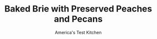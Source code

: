 ---
layout: ../../layouts/MarkdownPostLayout.astro
title: Baked Brie with Preserved Peaches and Pecans
author: America's Test Kitchen
pubDate: 2023-03-15
description: "Using our Preserved Peaches in Syrup, this sweet-savory appetizer can be made any time of the year."
image_url: https://res.cloudinary.com/hksqkdlah/image/upload/ar_1:1,c_fill,dpr_2.0,f_auto,fl_lossy.progressive.strip_profile,g_faces:auto,q_auto:low,w_344/SFS_BakedBriePreservedPeachesPecans-51_myn7uh
tags: ["Appetizers","Cheese","Thanksgiving"]
calories: 3025
protein: 10
carbohydrates: 92
fats: 
fiber: 4
ingredients: ["1 (8-ounce) wheel, Brie or Camembert cheese","1 pint, recipe, drained and cut into 1⁄2-inch chunks (about 1 cup)","1 tablespoon, minced shallot","2 teaspoons, white wine vinegar","1 teaspoon, chopped fresh thyme","1/4 teaspoon, pepper","1/4 cup, pecans, toasted and chopped coarse"]
serves: 6
time: "40 minutes"
instructions: ["Adjust oven rack to middle position and heat oven to 350 degrees. Place Brie in shallow 1-quart baking dish. Combine peaches, shallot, vinegar, thyme, and pepper in bowl. Spoon peach mixture over Brie. Bake until Brie is melted, about 20 minutes. Sprinkle with pecans and serve."]
nutrition: ["610 mg Potassium","196 mg Phosphorus","168 mg Calcium","1 mg Iron","42 mg Magnesium","321 mg Sodium","1 mg Zinc","12 g Fat","2 mg Niacin (B3)","4 g Monounsaturated","1 g Polyunsaturated","16 mg Vitamin C","27 mg Cholesterol","6 g Saturated","4 g Fiber","36 µg Folate (food)","85 g Sugars","7 µg Vitamin K","240 g Water","92 g Carbs","36 µg Folate equivalent (total)","10 g Protein","1 mg Vitamin E","127 µg Vitamin A","504 kcal Energy","66 g Sugars, added","3025 calories"]
notes: "Serve with sliced baguette or crackers."
---
